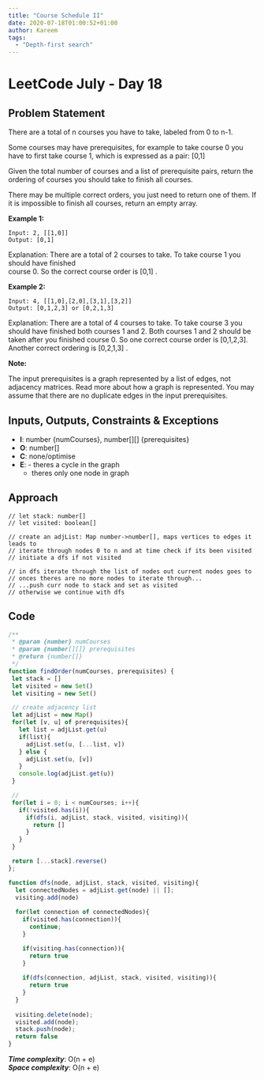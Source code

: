 ```yaml
---
title: "Course Schedule II"
date: 2020-07-18T01:00:52+01:00
author: Kareem
tags:
  - "Depth-first search"
---
```


<!-- LeetCode month and day here -->
# LeetCode July - Day 18

## Problem Statement

There are a total of n courses you have to take, labeled from 0 to n-1.

Some courses may have prerequisites, for example to take course 0 you have to first take course 1, which is expressed as a pair: [0,1]

Given the total number of courses and a list of prerequisite pairs, return the ordering of courses you should take to finish all courses.

There may be multiple correct orders, you just need to return one of them. If it is impossible to finish all courses, return an empty array.

**Example 1:**
```
Input: 2, [[1,0]] 
Output: [0,1]
```
Explanation: There are a total of 2 courses to take. To take course 1 you should have finished   
             course 0. So the correct course order is [0,1] .

**Example 2:**
```
Input: 4, [[1,0],[2,0],[3,1],[3,2]]
Output: [0,1,2,3] or [0,2,1,3]
```
Explanation: There are a total of 4 courses to take. To take course 3 you should have finished both courses 1 and 2. Both courses 1 and 2 should be taken after you finished course 0.  So one correct course order is [0,1,2,3]. Another correct ordering is [0,2,1,3] .

**Note:**

The input prerequisites is a graph represented by a list of edges, not adjacency matrices. Read more about how a graph is represented.
You may assume that there are no duplicate edges in the input prerequisites.


## Inputs, Outputs, Constraints & Exceptions
- **I**: number {numCourses}, number[][] {prerequisites}
- **O**: number[]
- **C**: none/optimise
- **E**: -  theres a cycle in the graph
  - theres only one node in graph

## Approach
```
// let stack: number[]
// let visited: boolean[]

// create an adjList: Map number->number[], maps vertices to edges it leads to
// iterate through nodes 0 to n and at time check if its been visited
// initiate a dfs if not visited

// in dfs iterate through the list of nodes out current nodes goes to
// onces theres are no more nodes to iterate through...
// ...push curr node to stack and set as visited
// otherwise we continue with dfs
```

## Code

```js
/**
 * @param {number} numCourses
 * @param {number[][]} prerequisites
 * @return {number[]}
 */
function findOrder(numCourses, prerequisites) {
 let stack = []
 let visited = new Set()
 let visiting = new Set() 

 // create adjacency list
 let adjList = new Map()
 for(let [v, u] of prerequisites){
   let list = adjList.get(u)
   if(list){
     adjList.set(u, [...list, v])
   } else {
     adjList.set(u, [v])
   }
   console.log(adjList.get(u))
 }

 // 
 for(let i = 0; i < numCourses; i++){
   if(!visited.has(i)){
     if(dfs(i, adjList, stack, visited, visiting)){
       return []
     }
   }
 }

 return [...stack].reverse()
};

function dfs(node, adjList, stack, visited, visiting){
  let connectedNodes = adjList.get(node) || [];
  visiting.add(node)
  
  for(let connection of connectedNodes){
    if(visited.has(connection)){
      continue;
    }

    if(visiting.has(connection)){
      return true
    }
    
    if(dfs(connection, adjList, stack, visited, visiting)){
      return true
    }
  }
 
  visiting.delete(node);
  visited.add(node);
  stack.push(node);
  return false
}
```

**_Time complexity_**: O(n + e)\
**_Space complexity_**: O(n + e)